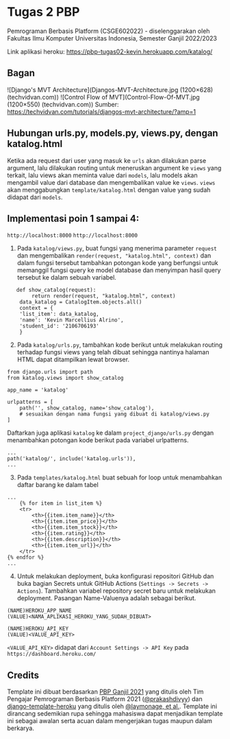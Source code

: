 # Tugas 2 PBP
Pemrograman Berbasis Platform (CSGE602022) - diselenggarakan oleh Fakultas Ilmu Komputer Universitas Indonesia, Semester Ganjil 2022/2023

Link aplikasi heroku: https://pbp-tugas02-kevin.herokuapp.com/katalog/

## Bagan
​![Django's MVT Architecture](Djangos-MVT-Architecture.jpg (1200×628) (techvidvan.com))
![Control Flow of MVT](Control-Flow-Of-MVT.jpg (1200×550) (techvidvan.com))
Sumber: https://techvidvan.com/tutorials/djangos-mvt-architecture/?amp=1

## Hubungan urls.py, models.py, views.py, dengan katalog.html
Ketika ada request dari user yang masuk ke  `urls` akan dilakukan parse argument, lalu dilakukan routing untuk meneruskan argument ke `views` yang terkait, lalu views akan meminta value dari `models`, lalu models akan mengambil value dari database dan mengembalikan value ke `views`. `views` akan menggabungkan `template/katalog.html` dengan value yang sudah didapat dari `models`.

## Implementasi poin 1 sampai 4:
`http://localhost:8000`
`http://localhost:8000`
1. Pada `katalog/views.py`, buat fungsi yang menerima parameter `request` dan mengembalikan `render(request, "katalog.html", context)` dan dalam fungsi tersebut tambahkan potongan kode yang berfungsi untuk memanggil fungsi query ke model database dan menyimpan hasil query tersebut ke dalam sebuah variabel.
```shell
   def show_catalog(request):
        return render(request, "katalog.html", context)
    data_katalog = CatalogItem.objects.all()
    context = {
    'list_item': data_katalog,
    'name': 'Kevin Marcellius Alrino',
    'student_id': '2106706193'
    }
   ```
2. Pada `katalog/urls.py`, tambahkan kode berikut untuk melakukan routing terhadap fungsi views yang telah dibuat sehingga nantinya halaman HTML dapat ditampilkan lewat browser.
```shell
from django.urls import path
from katalog.views import show_catalog

app_name = 'katalog'

urlpatterns = [
    path('', show_catalog, name='show_catalog'), 
    # sesuaikan dengan nama fungsi yang dibuat di katalog/views.py
]
```
Daftarkan juga aplikasi `katalog` ke dalam `project_django/urls.py` dengan menambahkan potongan kode berikut pada variabel urlpatterns.
```shell
...
path('katalog/', include('katalog.urls')),
...
```
3. Pada `templates/katalog.html` buat sebuah for loop untuk menambahkan daftar barang ke dalam tabel
```shell
...
    {% for item in list_item %}
    <tr>
        <th>{{item.item_name}}</th>
        <th>{{item.item_price}}</th>
        <th>{{item.item_stock}}</th>
        <th>{{item.rating}}</th>
        <th>{{item.description}}</th>
        <th>{{item.item_url}}</th>
    </tr>
{% endfor %}
...
```
4. Untuk melakukan deployment, buka konfigurasi repositori GitHub dan buka bagian Secrets untuk GitHub Actions (`Settings -> Secrets -> Actions`). Tambahkan variabel repository secret baru untuk melakukan deployment. Pasangan Name-Valuenya adalah sebagai berikut.
```shell
(NAME)HEROKU_APP_NAME
(VALUE)<NAMA_APLIKASI_HEROKU_YANG_SUDAH_DIBUAT>
```
```shell
(NAME)HEROKU_API_KEY
(VALUE)<VALUE_API_KEY>
```
`<VALUE_API_KEY>` didapat dari `Account Settings -> API Key` pada `https://dashboard.heroku.com/`
## Credits

Template ini dibuat berdasarkan [PBP Ganjil 2021](https://gitlab.com/PBP-2021/pbp-lab) yang ditulis oleh Tim Pengajar Pemrograman Berbasis Platform 2021 ([@prakashdivyy](https://gitlab.com/prakashdivyy)) dan [django-template-heroku](https://github.com/laymonage/django-template-heroku) yang ditulis oleh [@laymonage, et al.](https://github.com/laymonage). Template ini dirancang sedemikian rupa sehingga mahasiswa dapat menjadikan template ini sebagai awalan serta acuan dalam mengerjakan tugas maupun dalam berkarya.